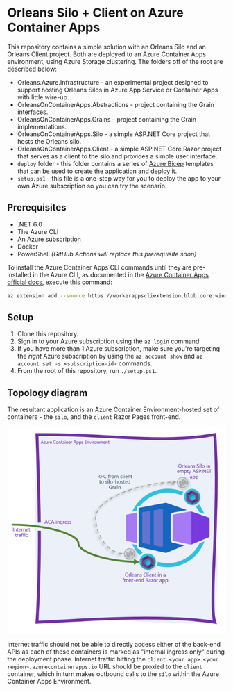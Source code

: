 # Orleans Silo + Client on Azure Container Apps

This repository contains a simple solution with an Orleans Silo and an Orleans Client project. Both are deployed to an Azure Container Apps environment, using Azure Storage clustering. The folders off of the root are described below:

* Orleans.Azure.Infrastructure - an experimental project designed to support hosting Orleans Silos in Azure App Service or Container Apps with little wire-up.
* OrleansOnContainerApps.Abstractions - project containing the Grain interfaces.
* OrleansOnContainerApps.Grains - project containing the Grain implementations.
* OrleansOnContainerApps.Silo - a simple ASP.NET Core project that hosts the Orleans silo.
* OrleansOnContainerApps.Client - a simple ASP.NET Core Razor project that serves as a client to the silo and provides a simple user interface.
* ```deploy``` folder - this folder contains a series of [Azure Bicep](http://aka.ms/bicep) templates that can be used to create the application and deploy it.
* ```setup.ps1``` - this file is a one-stop way for you to deploy the app to your own Azure subscription so you can try the scenario. 

## Prerequisites

* .NET 6.0
* The Azure CLI
* An Azure subscription
* Docker
* PowerShell *(GitHub Actions will replace this prerequisite soon)*

To install the Azure Container Apps CLI commands until they are pre-installed in the Azure CLI, as documented in the [Azure Container Apps official docs](https://docs.microsoft.com/azure/container-apps/get-started?tabs=bash), execute this command:

```bash
az extension add --source https://workerappscliextension.blob.core.windows.net/azure-cli-extension/containerapp-0.2.0-py2.py3-none-any.whl
```

## Setup

1. Clone this repository.
2. Sign in to your Azure subscription using the `az login` command.
3. If you have more than 1 Azure subscription, make sure you're targeting the *right* Azure subscription by using the `az account show` and `az account set -s <subscription-id>` commands.
4. From the root of this repository, run `./setup.ps1`. 

## Topology diagram

The resultant application is an Azure Container Environment-hosted set of containers - the `silo`, and the `client` Razor Pages front-end.

![Topology diagram](static/topology.png)

Internet traffic should not be able to directly access either of the back-end APIs as each of these containers is marked as "internal ingress only" during the deployment phase. Internet traffic hitting the `client.<your app>.<your region>.azurecontainerapps.io` URL should be proxied to the `client` container, which in turn makes outbound calls to the `silo`  within the Azure Container Apps Environment. 